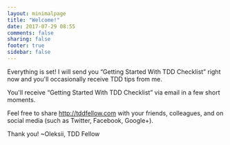 ```yaml
---
layout: minimalpage
title: "Welcome!"
date: 2017-07-29 08:55
comments: false
sharing: false
footer: true
sidebar: false
---
```


Everything is set! I will send you “Getting Started With TDD Checklist” right now and you'll occasionally receive TDD tips from me.

You'll receive “Getting Started With TDD Checklist” via email in a few short moments.

Feel free to share http://tddfellow.com with your friends, colleagues, and on social media (such as Twitter, Facebook, Google+).

Thank you!
~Oleksii, TDD Fellow
